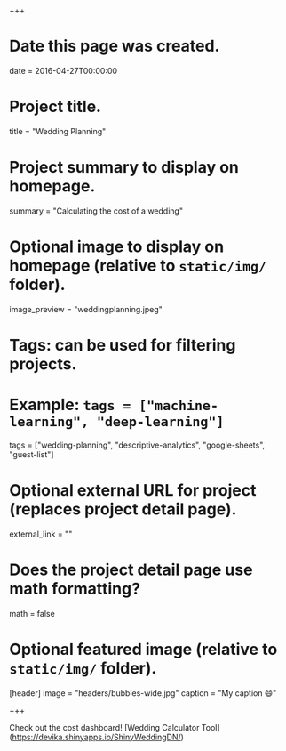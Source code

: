 +++
# Date this page was created.
date = 2016-04-27T00:00:00

# Project title.
title = "Wedding Planning"

# Project summary to display on homepage.
summary = "Calculating the cost of a wedding"

# Optional image to display on homepage (relative to `static/img/` folder).
image_preview = "weddingplanning.jpeg"

# Tags: can be used for filtering projects.
# Example: `tags = ["machine-learning", "deep-learning"]`
tags = ["wedding-planning", "descriptive-analytics", "google-sheets", "guest-list"]

# Optional external URL for project (replaces project detail page).
external_link = ""

# Does the project detail page use math formatting?
math = false

# Optional featured image (relative to `static/img/` folder).
[header]
image = "headers/bubbles-wide.jpg"
caption = "My caption :smile:"

+++



Check out the cost dashboard!
[Wedding Calculator Tool] (https://devika.shinyapps.io/ShinyWeddingDN/)
